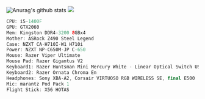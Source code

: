 
![Anurag's github stats](https://github-readme-stats.vercel.app/api?username=ergofriend&count_private=true&show_icons=true&theme=tokyonight&include_all_commits=true)
![](https://i.gyazo.com/af4edb7ec99ee03df31c3e3f839e81be.jpg)


```kotlin
CPU: i5-1400F
GPU: GTX2060
Mem: Kingston DDR4-3200 8GBx4
Mother: ASRock Z490 Steel Legend
Case: NZXT CA-H710I-W1 H710i
Power: NZXT NP-C650M-JP C-650
Mouse: Razer Viper Ultimate
Mouse Pad: Razer Gigantus V2
Keyboard1: Razer Huntsman Mini Mercury White - Linear Optical Switch US-layout
Keyboard2: Razer Ornata Chroma En
Headphones: Sony XBA-A2, Corsair VIRTUOSO RGB WIRELESS SE, final E500
Mic: marantz Pod Pack 1
Flight Stick: X56 HOTAS
```
